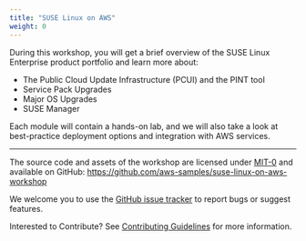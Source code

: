 ```yaml
---
title: "SUSE Linux on AWS"
weight: 0
---
```


<!--
Copyright Amazon.com, Inc. or its affiliates. All Rights Reserved.
SPDX-License-Identifier: MIT-0
-->

During this workshop, you will get a brief overview of the SUSE Linux Enterprise 
product portfolio and learn more about:

- The Public Cloud Update Infrastructure (PCUI) and the PINT tool
- Service Pack Upgrades
- Major OS Upgrades
- SUSE Manager

Each module will contain a hands-on lab, and we will also take a look at best-practice deployment options and integration with AWS services.

-----

The source code and assets of the workshop are licensed under [MIT-0](https://github.com/aws-samples/suse-linux-on-aws-workshop/blob/main/LICENSE) and available on GitHub: https://github.com/aws-samples/suse-linux-on-aws-workshop

We welcome you to use the [GitHub issue tracker](https://github.com/aws-samples/suse-linux-on-aws-workshop/issues) to report bugs or suggest features.

Interested to Contribute? See [Contributing Guidelines](https://github.com/aws-samples/suse-linux-on-aws-workshop/blob/main/CONTRIBUTING.md) for more information.